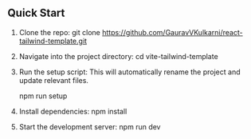 ## Quick Start

1. Clone the repo:
    git clone https://github.com/GauravVKulkarni/react-tailwind-template.git

2.	Navigate into the project directory:
    cd vite-tailwind-template

3.	Run the setup script:
    This will automatically rename the project and update relevant files.

    npm run setup

4.	Install dependencies:
    npm install

5.	Start the development server:
    npm run dev